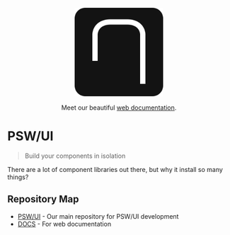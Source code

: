 <p align="center">
  <img src="https://raw.githubusercontent.com/pswui/.github/main/Square%20Logo%20Rounded.png" width="200" height="200" />
</p>

<p align="center">
  Meet our beautiful <a href="https://ui.psw.kr">web documentation</a>.
</p>

# PSW/UI

> Build your components in isolation

There are a lot of component libraries out there, but why it install so many things?

## Repository Map

* [PSW/UI](https://github.com/pswui/ui) - Our main repository for PSW/UI development
* [DOCS](https://github.com/pswui/docs) - For web documentation
